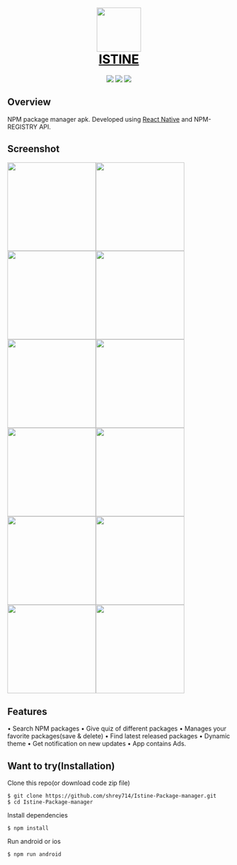 <h1 align="center">
  <img src="https://user-images.githubusercontent.com/76216765/170068954-275ca5d7-59e4-4937-a0b7-01a44a6e912d.png" width="100"><br>
  <a href="https://github.com/shrey714/Istine-Package-manager" style="color: black"><span>ISTINE</span></a><br>
</h1>

<p align="center">
  <img src="https://img.shields.io/badge/react-16.13-green.svg" />
  <img src="https://img.shields.io/badge/react--native-0.63-blue.svg" />
  <img src="https://img.shields.io/badge/license-MIT-red" />
</p>

## Overview

NPM package manager apk. Developed using [React Native](https://facebook.github.io/react-native/) and NPM-REGISTRY API.

## Screenshot
<img src="https://user-images.githubusercontent.com/76216765/171994239-f4b525cb-049b-4720-b2bc-d86efeae67c5.png" width="200" /><img src="https://user-images.githubusercontent.com/76216765/171994240-5f5eb124-2e95-4d2b-a705-392e7b40dcff.png" width="200" /><img src="https://user-images.githubusercontent.com/76216765/171994241-035de696-6fb4-4d05-9ef0-50ca83dbbb04.png" width="200" /><img src="https://user-images.githubusercontent.com/76216765/171994248-c9f4bbe2-2857-4b32-8d8f-cce066c43051.png" width="200" /><img src="https://user-images.githubusercontent.com/76216765/171994250-03916217-2536-4e1c-9fa4-502f980e1447.png" width="200" /><img src="https://user-images.githubusercontent.com/76216765/171994251-5d304934-5f48-45aa-aa42-90be2ef774e5.png" width="200" /><img src="https://user-images.githubusercontent.com/76216765/171994253-78e524d7-bd9b-4521-ba74-d96fe206072f.png" width="200" /><img src="https://user-images.githubusercontent.com/76216765/171994255-1a71d20f-c4fe-45e0-986b-dfbbbb2248d1.png" width="200"/> <img src="https://user-images.githubusercontent.com/76216765/171994256-c2150831-48e9-4701-9852-bc55bfeadf25.png" width="200" /><img src="https://user-images.githubusercontent.com/76216765/171994257-e9a91ca5-0010-42b7-8e91-840fb6d72d84.png" width="200" /><img src="https://user-images.githubusercontent.com/76216765/171994261-85a288e0-f4ea-4b9d-a501-560c81d1e18a.png" width="200" /><img src="https://user-images.githubusercontent.com/76216765/171994265-18d89720-a430-47cb-9994-a157b5bd6be9.png" width="200" />
## Features

• Search NPM packages
• Give quiz of different packages
• Manages your favorite packages(save & delete)
• Find latest released packages
• Dynamic theme
• Get notification on new updates
• App contains Ads.


## Want to try(Installation)

Clone this repo(or download code zip file)

```
$ git clone https://github.com/shrey714/Istine-Package-manager.git
$ cd Istine-Package-manager
```

Install dependencies

```
$ npm install
```

Run android or ios

```
$ npm run android
```
